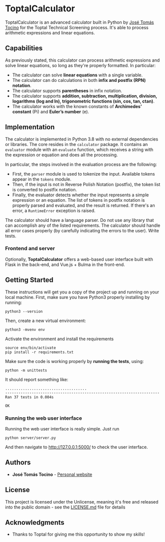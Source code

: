 # ToptalCalculator

ToptalCalculator is an advanced calculator built in Python by [José Tomás Tocino](https://josetomatocino.com) 
for the Toptal Technical Screening process. It's able to process arithmetic expressions
and linear equations.

## Capabilities

As previously stated, this calculator can process arithmetic expressions and
solve linear equations, so long as they're properly formatted. In particular:

* The calculator can solve **linear equations** with a single variable.
* The calculator can do calculations in both **infix and postfix (RPN) notation**.
* The calculator supports **parentheses** in infix notation.
* The calculator supports **addition, subtraction, multiplication, division, logarithms (log and ln), trigonometric
  functions (sin, cos, tan, ctan)**.
* The calculator works with the known constants of **Archimedes’ constant** (Pi) and **Euler’s number** (e).

## Implementation

The calculator is implemented in Python 3.8 with no external dependencies or libraries. The core resides in the `calculator` package. It contains an `evaluator` module with an
`evaluate` function, which receives a string with the expression or equation and
does all the processing.

In particular, the steps involved in the evaluation process are the following:

* First, the `parser` module is used to tokenize the input. Available tokens appear in the `tokens` module.
* Then, if the input is not in Reverse Polish Notation (postfix), the token list is converted to postfix notation.
* Finally, the evaluator detects whether the input represents a simple expression or an equation. The list of tokens in postfix notation is
properly parsed and evaluated, and the result is returned. If there's an error, a `RuntimeError` exception is raised.

The calculator should have a language parser.
Do not use any library that can accomplish any of the listed requirements.
The calculator should handle all error cases properly (by carefully indicating the errors to the user).
Write tests.

### Frontend and server

Optionally, **ToptalCalculator** offers a web-based user interface built with Flask in the back-end, and Vue.js + Bulma in the front-end.

## Getting Started

These instructions will get you a copy of the project up and running on your local machine. First, make sure you have
Python3 properly installing by running:

```
python3 --version
```

Then, create a new virtual environment:

```
python3 -mvenv env
```

Activate the environment and install the requirements

```
source env/bin/activate
pip install -r requirements.txt
```

Make sure the code is working properly by **running the tests**, using:

```
python -m unittests
```

It should report something like:

```
.....................................
----------------------------------------------------------------------
Ran 37 tests in 0.004s

OK
```

### Running the web user interface

Running the web user interface is really simple. Just run

```
python server/server.py
```

And then navigate to http://127.0.0.1:5000/ to check the user interface.

## Authors

* **José Tomás Tocino** - [Personal website](https://josetomastocino.com)

## License

This project is licensed under the Unlicense, meaning it's free and released into the public domain - see the [LICENSE.md](LICENSE.md) file for details

## Acknowledgments

* Thanks to Toptal for giving me this opportunity to show my skills!
